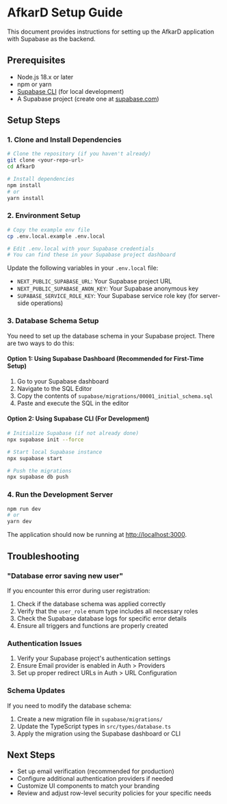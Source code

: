 # AfkarD Setup Guide

This document provides instructions for setting up the AfkarD application with Supabase as the backend.

## Prerequisites

- Node.js 18.x or later
- npm or yarn
- [Supabase CLI](https://supabase.com/docs/guides/cli) (for local development)
- A Supabase project (create one at [supabase.com](https://supabase.com))

## Setup Steps

### 1. Clone and Install Dependencies

```bash
# Clone the repository (if you haven't already)
git clone <your-repo-url>
cd AfkarD

# Install dependencies
npm install
# or
yarn install
```

### 2. Environment Setup

```bash
# Copy the example env file
cp .env.local.example .env.local

# Edit .env.local with your Supabase credentials
# You can find these in your Supabase project dashboard
```

Update the following variables in your `.env.local` file:

- `NEXT_PUBLIC_SUPABASE_URL`: Your Supabase project URL
- `NEXT_PUBLIC_SUPABASE_ANON_KEY`: Your Supabase anonymous key
- `SUPABASE_SERVICE_ROLE_KEY`: Your Supabase service role key (for server-side operations)

### 3. Database Schema Setup

You need to set up the database schema in your Supabase project. There are two ways to do this:

#### Option 1: Using Supabase Dashboard (Recommended for First-Time Setup)

1. Go to your Supabase dashboard
2. Navigate to the SQL Editor
3. Copy the contents of `supabase/migrations/00001_initial_schema.sql`
4. Paste and execute the SQL in the editor

#### Option 2: Using Supabase CLI (For Development)

```bash
# Initialize Supabase (if not already done)
npx supabase init --force

# Start local Supabase instance
npx supabase start

# Push the migrations
npx supabase db push
```

### 4. Run the Development Server

```bash
npm run dev
# or
yarn dev
```

The application should now be running at [http://localhost:3000](http://localhost:3000).

## Troubleshooting

### "Database error saving new user"

If you encounter this error during user registration:

1. Check if the database schema was applied correctly
2. Verify that the `user_role` enum type includes all necessary roles
3. Check the Supabase database logs for specific error details
4. Ensure all triggers and functions are properly created

### Authentication Issues

1. Verify your Supabase project's authentication settings
2. Ensure Email provider is enabled in Auth > Providers
3. Set up proper redirect URLs in Auth > URL Configuration

### Schema Updates

If you need to modify the database schema:

1. Create a new migration file in `supabase/migrations/`
2. Update the TypeScript types in `src/types/database.ts`
3. Apply the migration using the Supabase dashboard or CLI

## Next Steps

- Set up email verification (recommended for production)
- Configure additional authentication providers if needed
- Customize UI components to match your branding
- Review and adjust row-level security policies for your specific needs 